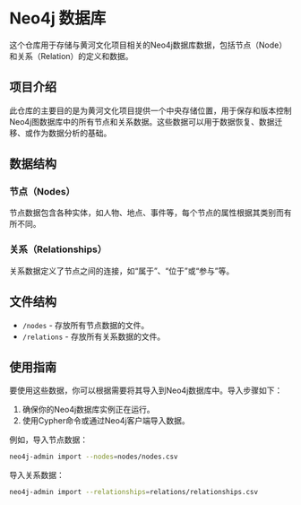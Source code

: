 # Neo4j 数据库

这个仓库用于存储与黄河文化项目相关的Neo4j数据库数据，包括节点（Node）和关系（Relation）的定义和数据。

## 项目介绍

此仓库的主要目的是为黄河文化项目提供一个中央存储位置，用于保存和版本控制Neo4j图数据库中的所有节点和关系数据。这些数据可以用于数据恢复、数据迁移、或作为数据分析的基础。

## 数据结构

### 节点（Nodes）
节点数据包含各种实体，如人物、地点、事件等，每个节点的属性根据其类别而有所不同。

### 关系（Relationships）
关系数据定义了节点之间的连接，如“属于”、“位于”或“参与”等。

## 文件结构

- `/nodes` - 存放所有节点数据的文件。
- `/relations` - 存放所有关系数据的文件。

## 使用指南

要使用这些数据，你可以根据需要将其导入到Neo4j数据库中。导入步骤如下：

1. 确保你的Neo4j数据库实例正在运行。
2. 使用Cypher命令或通过Neo4j客户端导入数据。

例如，导入节点数据：

```bash
neo4j-admin import --nodes=nodes/nodes.csv
```

导入关系数据：

```bash
neo4j-admin import --relationships=relations/relationships.csv
```

